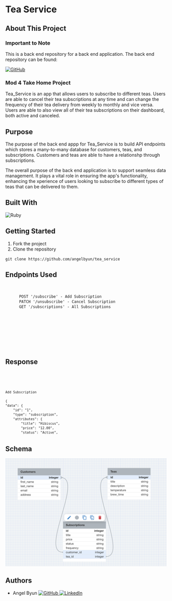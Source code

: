 # Tea Service

## About This Project
### Important to Note

This is a back end repository for a back end application. The back end repository can be found:

[![GitHub](https://img.shields.io/badge/GitHub-100000?style=for-the-badge&logo=github&logoColor=white) ](https://github.com/angelbyun/tea_service)

### Mod 4 Take Home Project

Tea_Service is an app that allows users to subscribe to different teas. Users are able to cancel their tea subscriptions at any time and can change the frequency of their tea delivery from weekly to monthly and vice versa. Users are able to also view all of their tea subscriptions on their dashboard, both active and canceled.

## Purpose

The purpose of the back end appp for Tea_Service is to build API endpoints which stores a many-to-many database for customers, teas, and subscriptions. Customers and teas are able to have a relationshp through subscriptions.

The overall purpose of the back end application is to support seamless data management. It plays a vital role in ensuring the app's functionality, enhancing the xperience of users looking to subscribe to different types of teas that can be delivered to them.

## Built With

![Ruby](https://img.shields.io/badge/Ruby-CC342D?style=for-the-badge&logo=ruby&logoColor=white)

## Getting Started

1. Fork the project
2. Clone the repository
```
git clone https://github.com/angelbyun/tea_service
```
## Endpoints Used

<div style="overflow: auto; height: 200px;">
  <pre>
    <code>
      POST '/subscribe' - Add Subscription
      PATCH '/unsubscribe' - Cancel Subscription
      GET '/subscriptions' - All Subscriptions
    </code>
  </pre>
</div>

## Response

<div style="overflow: auto; height: 200px;">
  <pre>
    <code>

    Add Subscription

    {
    "data": {
        "id": "1",
        "type": "subscription",
        "attributes": {
            "title": "Hibiscus",
            "price": "12.00",
            "status": "Active",
            "frequency": "Monthly",
            "customer_id": 1,
            "tea_id": 3
        }
    }
}

Cancel Subscription

{
    "data": {
        "id": "1",
        "type": "subscription",
        "attributes": {
            "title": "Hibiscus",
            "price": "12.00",
            "status": "Canceled",
            "frequency": "Monthly",
            "customer_id": 1,
            "tea_id": 3
        }
    }
}

All Subscriptions

{
  "data": {
    [
      "id": "1"
      "type": "subscription"
      "attributes": {
        "title": "Hibiscus",
        "price": "12.00",
        "status": "Active",
        "frequency": "Monthly",
        "customer_id": 1,
        "tea_id": 3
      },
      {
        "title": "Butterfly Pea",
        "price": "15.00",
        "status": "Active",
        "frequency": "Yearly",
        "customer_id": 1,
        "tea_id": 4
      },...
    ]
  }
}
    </code>
  </pre>
</div>

## Schema

![](tea_service_schema.png)

## Authors

* Angel Byun [![GitHub](https://img.shields.io/badge/GitHub-100000?style=for-the-badge&logo=github&logoColor=white) ](https://https://github.com/angelbyun) [![LinkedIn](https://img.shields.io/badge/LinkedIn-0077B5?style=for-the-badge&logo=linkedin&logoColor=white) ](www.linkedin.com/in/angel-byun)